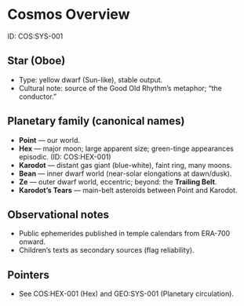 # Cosmos Overview
ID: COS:SYS-001

## Star (Oboe)
- Type: yellow dwarf (Sun-like), stable output.
- Cultural note: source of the Good Old Rhythm’s metaphor; “the conductor.”

## Planetary family (canonical names)
- **Point** — our world.
- **Hex** — major moon; large apparent size; green-tinge appearances episodic. (ID: COS:HEX-001)
- **Karodot** — distant gas giant (blue-white), faint ring, many moons.
- **Bean** — inner dwarf world (near-solar elongations at dawn/dusk).
- **Ze** — outer dwarf world, eccentric; beyond: the **Trailing Belt**.
- **Karodot’s Tears** — main-belt asteroids between Point and Karodot.

## Observational notes
- Public ephemerides published in temple calendars from ERA-700 onward.
- Children’s texts as secondary sources (flag reliability).

## Pointers
- See COS:HEX-001 (Hex) and GEO:SYS-001 (Planetary circulation).
